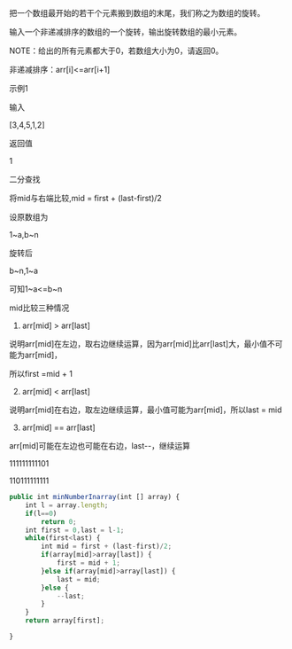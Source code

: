 把一个数组最开始的若干个元素搬到数组的末尾，我们称之为数组的旋转。

输入一个非递减排序的数组的一个旋转，输出旋转数组的最小元素。

NOTE：给出的所有元素都大于0，若数组大小为0，请返回0。

非递减排序：arr[i]<=arr[i+1]



示例1

输入

[3,4,5,1,2]

返回值

1



二分查找

将mid与右端比较,mid = first + (last-first)/2

设原数组为

1~a,b~n

旋转后

b~n,1~a

可知1~a<=b~n

mid比较三种情况

1. arr[mid] > arr[last]

说明arr[mid]在左边，取右边继续运算，因为arr[mid]比arr[last]大，最小值不可能为arr[mid]，

所以first =mid + 1

2. arr[mid] < arr[last]

说明arr[mid]在右边，取左边继续运算，最小值可能为arr[mid]，所以last = mid

3. arr[mid] == arr[last]

arr[mid]可能在左边也可能在右边，last--，继续运算

111111111101

110111111111



```javascript
public int minNumberInarray(int [] array) {
	int l = array.length;
	if(l==0)
		return 0;
	int first = 0,last = l-1;
	while(first<last) {
		int mid = first + (last-first)/2;
		if(array[mid]>array[last]) {
			first = mid + 1;
		}else if(array[mid]>array[last]) {
			last = mid;
		}else {
			--last;
		}
	}
	return array[first];

}
```

